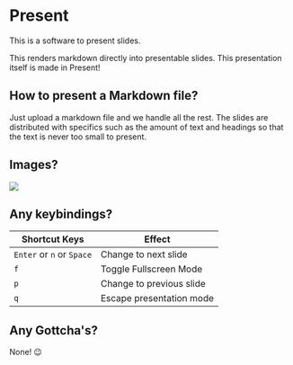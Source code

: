 # Present

This is a software to present slides.

This renders markdown directly into presentable slides. This presentation itself is made in Present!

## How to present a Markdown file?

Just upload a markdown file and we handle all the rest. The slides are distributed with specifics such as the amount of text and headings so that the text is never too small to present.

## Images?

![](https://images.unsplash.com/photo-1519389950473-47ba0277781c?ixlib=rb-1.2.1&ixid=eyJhcHBfaWQiOjEyMDd9&auto=format&fit=crop&w=1950&q=80)

## Any keybindings?

| Shortcut Keys             | Effect                   |
| ------------------------- | ------------------------ |
| `Enter` or `n` or `Space` | Change to next slide     |
| `f`                       | Toggle Fullscreen Mode   |
| `p`                       | Change to previous slide |
| `q`                       | Escape presentation mode |

## Any Gottcha's?

None! :wink:
